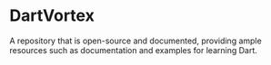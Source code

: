 # DartVortex
A repository that is open-source and documented, providing ample resources such as documentation and examples for learning Dart.
